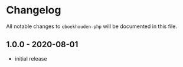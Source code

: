 # Changelog

All notable changes to `eboekhouden-php` will be documented in this file.

## 1.0.0 - 2020-08-01

- initial release
